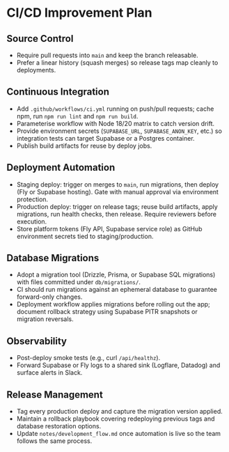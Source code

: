 # CI/CD Improvement Plan

## Source Control
- Require pull requests into `main` and keep the branch releasable.
- Prefer a linear history (squash merges) so release tags map cleanly to deployments.

## Continuous Integration
- Add `.github/workflows/ci.yml` running on push/pull requests; cache npm, run `npm run lint` and `npm run build`.
- Parameterise workflow with Node 18/20 matrix to catch version drift.
- Provide environment secrets (`SUPABASE_URL`, `SUPABASE_ANON_KEY`, etc.) so integration tests can target Supabase or a Postgres container.
- Publish build artifacts for reuse by deploy jobs.

## Deployment Automation
- Staging deploy: trigger on merges to `main`, run migrations, then deploy (Fly or Supabase hosting). Gate with manual approval via environment protection.
- Production deploy: trigger on release tags; reuse build artifacts, apply migrations, run health checks, then release. Require reviewers before execution.
- Store platform tokens (Fly API, Supabase service role) as GitHub environment secrets tied to staging/production.

## Database Migrations
- Adopt a migration tool (Drizzle, Prisma, or Supabase SQL migrations) with files committed under `db/migrations/`.
- CI should run migrations against an ephemeral database to guarantee forward-only changes.
- Deployment workflow applies migrations before rolling out the app; document rollback strategy using Supabase PITR snapshots or migration reversals.

## Observability
- Post-deploy smoke tests (e.g., curl `/api/healthz`).
- Forward Supabase or Fly logs to a shared sink (Logflare, Datadog) and surface alerts in Slack.

## Release Management
- Tag every production deploy and capture the migration version applied.
- Maintain a rollback playbook covering redeploying previous tags and database restoration options.
- Update `notes/development_flow.md` once automation is live so the team follows the same process.
